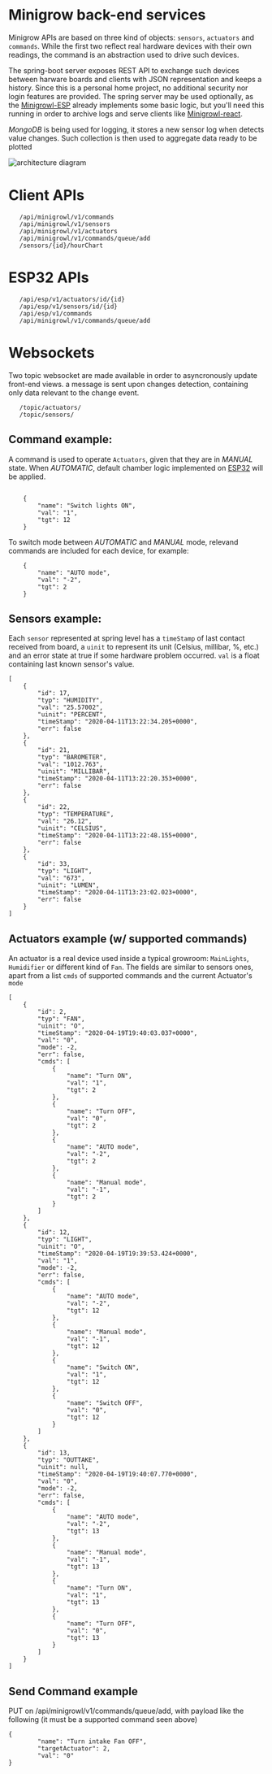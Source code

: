 # Minigrow back-end services

Minigrow APIs are based on three kind of objects: `sensors`, `actuators` and `commands`. While the first two reflect real hardware devices with their own readings, the command is an abstraction used to drive such devices.

The spring-boot server exposes REST API to exchange such devices between harware boards and clients with JSON representation and keeps a history. Since this is a personal home project, no additional security nor login features are provided. The spring server may be used optionally, as the [Minigrowl-ESP](https://shineangelic.github.io/Minigrowl-ESP-LoRa32-OLED/) already implements some basic logic, but you'll need this running in order to archive logs and serve clients like [Minigrowl-react](https://shineangelic.github.io/Minigrowl-react/).

*MongoDB* is being used for logging, it stores a new sensor log when detects value changes. Such collection is then used to aggregate data ready to be plotted

![architecture diagram](/docs/diagram.png)

# Client APIs
```
   /api/minigrowl/v1/commands
   /api/minigrowl/v1/sensors
   /api/minigrowl/v1/actuators
   /api/minigrowl/v1/commands/queue/add
   /sensors/{id}/hourChart
```

# ESP32 APIs
```
   /api/esp/v1/actuators/id/{id}
   /api/esp/v1/sensors/id/{id}
   /api/esp/v1/commands
   /api/minigrowl/v1/commands/queue/add
```

# Websockets

Two topic websocket are made available in order to asyncronously update front-end views. a message is sent upon changes detection, containing only data relevant to the change event.

```
   /topic/actuators/
   /topic/sensors/
```


## Command example:

A command is used to operate `Actuators`, given that they are in *MANUAL* state. When *AUTOMATIC*, default chamber logic implemented on [ESP32](https://shineangelic.github.io/Minigrowl-ESP-LoRa32-OLED/) will be applied.

```

    {
        "name": "Switch lights ON",
        "val": "1",
        "tgt": 12
    }  
```

To switch mode between *AUTOMATIC* and *MANUAL* mode, relevand commands are included for each device, for example:
```
    {
        "name": "AUTO mode",
        "val": "-2",
        "tgt": 2
    }
```


## Sensors example:
Each `sensor` represented at spring level has a `timeStamp` of last contact received from board, a `uinit` to represent its unit (Celsius, millibar, %, etc.) and an error state at true if some hardware problem occurred. `val` is a float containing last known sensor's value.

```
[
    {
        "id": 17,
        "typ": "HUMIDITY",
        "val": "25.57002",
        "uinit": "PERCENT",
        "timeStamp": "2020-04-11T13:22:34.205+0000",
        "err": false
    },
    {
        "id": 21,
        "typ": "BAROMETER",
        "val": "1012.763",
        "uinit": "MILLIBAR",
        "timeStamp": "2020-04-11T13:22:20.353+0000",
        "err": false
    },
    {
        "id": 22,
        "typ": "TEMPERATURE",
        "val": "26.12",
        "uinit": "CELSIUS",
        "timeStamp": "2020-04-11T13:22:48.155+0000",
        "err": false
    },
    {
        "id": 33,
        "typ": "LIGHT",
        "val": "673",
        "uinit": "LUMEN",
        "timeStamp": "2020-04-11T13:23:02.023+0000",
        "err": false
    }
]
```

## Actuators example (w/ supported commands)

An actuator is a real device used inside a typical growroom: `MainLights`, `Humidifier` or different kind of `Fan`. The fields are similar to sensors ones, apart from a list `cmds` of supported commands and the current Actuator's `mode` 

```
[
    {
        "id": 2,
        "typ": "FAN",
        "uinit": "O",
        "timeStamp": "2020-04-19T19:40:03.037+0000",
        "val": "0",
        "mode": -2,
        "err": false,
        "cmds": [
            {
                "name": "Turn ON",
                "val": "1",
                "tgt": 2
            },
            {
                "name": "Turn OFF",
                "val": "0",
                "tgt": 2
            },
            {
                "name": "AUTO mode",
                "val": "-2",
                "tgt": 2
            },
            {
                "name": "Manual mode",
                "val": "-1",
                "tgt": 2
            }
        ]
    },
    {
        "id": 12,
        "typ": "LIGHT",
        "uinit": "O",
        "timeStamp": "2020-04-19T19:39:53.424+0000",
        "val": "1",
        "mode": -2,
        "err": false,
        "cmds": [
            {
                "name": "AUTO mode",
                "val": "-2",
                "tgt": 12
            },
            {
                "name": "Manual mode",
                "val": "-1",
                "tgt": 12
            },
            {
                "name": "Switch ON",
                "val": "1",
                "tgt": 12
            },
            {
                "name": "Switch OFF",
                "val": "0",
                "tgt": 12
            }
        ]
    },
    {
        "id": 13,
        "typ": "OUTTAKE",
        "uinit": null,
        "timeStamp": "2020-04-19T19:40:07.770+0000",
        "val": "0",
        "mode": -2,
        "err": false,
        "cmds": [
            {
                "name": "AUTO mode",
                "val": "-2",
                "tgt": 13
            },
            {
                "name": "Manual mode",
                "val": "-1",
                "tgt": 13
            },
            {
                "name": "Turn ON",
                "val": "1",
                "tgt": 13
            },
            {
                "name": "Turn OFF",
                "val": "0",
                "tgt": 13
            }
        ]
    }
]
```
## Send Command example
PUT on /api/minigrowl/v1/commands/queue/add, with payload like the following (it must be a supported command seen above)
```
{
        "name": "Turn intake Fan OFF",
        "targetActuator": 2,
        "val": "0"
}
```



